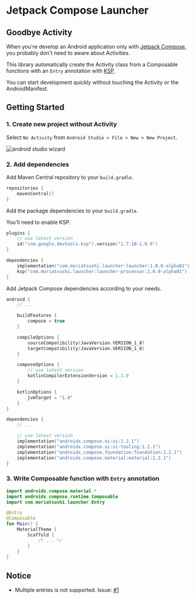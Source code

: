 # Jetpack Compose Launcher

## Goodbye Activity

When you're develop an Android application only with [Jetpack Compose](https://developer.android.com/jetpack/compose), you probably don't need to aware about Activities.

This library automatically create the Activity class from a Composable functions with an `Entry` annotation with [KSP](https://github.com/google/ksp).

You can start development quickly without touching the Activity or the AndroidManifest.

## Getting Started

### 1. Create new project without Activity

Select `No Activity` from `Android Studio > File > New > New Project`.

![android studio wizard](https://user-images.githubusercontent.com/13435109/184525219-c262ba62-b0db-4e2e-8f60-cff65232322d.png)

### 2. Add dependencies

Add Maven Central repository to your `build.gradle`.

```kotlin
repositories {
    mavenCentral()
}
```

Add the package dependencies to your `build.gradle`.

You'll need to enable KSP.

```kotlin
plugins {
    // use latest version
    id("com.google.devtools.ksp").version("1.7.10-1.0.6")
}

dependencies {
    implementation("com.moriatsushi.launcher:launcher:1.0.0-alpha01")
    ksp("com.moriatsushi.launcher:launcher-processor:1.0.0-alpha01")
}
```

Add Jetpack Compose dependencies according to your needs.

```kotlin
android {
    // ...

    buildFeatures {
        compose = true
    }

    compileOptions {
        sourceCompatibility(JavaVersion.VERSION_1_8)
        targetCompatibility(JavaVersion.VERSION_1_8)
    }

    composeOptions {
        // use latest version
        kotlinCompilerExtensionVersion = 1.1.0
    }

    kotlinOptions {
        jvmTarget = "1.8"
    }
}

dependencies {
    // ...

    // use latest version
    implementation("androidx.compose.ui:ui:1.2.1")
    implementation("androidx.compose.ui:ui-tooling:1.2.1")
    implementation("androidx.compose.foundation:foundation:1.2.1")
    implementation("androidx.compose.material:material:1.2.1")
}
```

### 3. Write Composable function with `Entry` annotation
```kotlin
import androidx.compose.material.*
import androidx.compose.runtime.Composable
import com.moriatsushi.launcher.Entry

@Entry
@Composable
fun Main() {
    MaterialTheme {
        Scaffold {
            /* ... */
        }
    }
}
```

## Notice
* Multiple entries is not supported. Issue: [#1](https://github.com/Mori-Atsushi/compose-launcher/issues/1)
